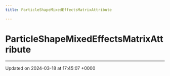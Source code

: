 ```yaml
---
title: ParticleShapeMixedEffectsMatrixAttribute

---
```


# ParticleShapeMixedEffectsMatrixAttribute





-------------------------------

Updated on 2024-03-18 at 17:45:07 +0000
